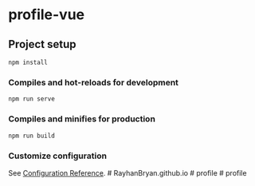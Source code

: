 # profile-vue

## Project setup
```
npm install
```

### Compiles and hot-reloads for development
```
npm run serve
```

### Compiles and minifies for production
```
npm run build
```

### Customize configuration
See [Configuration Reference](https://cli.vuejs.org/config/).
#   R a y h a n B r y a n . g i t h u b . i o  
 #   p r o f i l e  
 #   p r o f i l e  
 